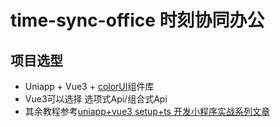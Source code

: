 # time-sync-office 时刻协同办公
## 项目选型
- Uniapp + Vue3 + [colorUI](https://miren123.gitee.io/colorui-document/)组件库
- Vue3可以选择 选项式Api/组合式Api
- 其余教程参考[uniapp+vue3 setup+ts 开发小程序实战系列文章](https://juejin.cn/column/6997706226230525965)
